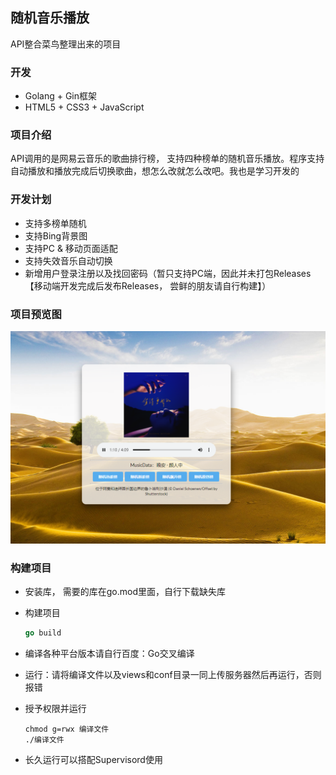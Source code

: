 ## 随机音乐播放
API整合菜鸟整理出来的项目

### 开发
- Golang + Gin框架
- HTML5 + CSS3 + JavaScript

### 项目介绍
API调用的是网易云音乐的歌曲排行榜， 支持四种榜单的随机音乐播放。程序支持自动播放和播放完成后切换歌曲，想怎么改就怎么改吧。我也是学习开发的

### 开发计划

- 支持多榜单随机
- 支持Bing背景图
- 支持PC & 移动页面适配
- 支持失效音乐自动切换
- 新增用户登录注册以及找回密码（暂只支持PC端，因此并未打包Releases【移动端开发完成后发布Releases， 尝鲜的朋友请自行构建】）

### 项目预览图
![img.png](img.png)

### 构建项目

- 安装库， 需要的库在go.mod里面，自行下载缺失库

- 构建项目

  ```go
  go build
  ```

- 编译各种平台版本请自行百度：Go交叉编译

- 运行：请将编译文件以及views和conf目录一同上传服务器然后再运行，否则报错

- 授予权限并运行

  ```shell
  chmod g=rwx 编译文件
  ./编译文件
  ```

  

- 长久运行可以搭配Supervisord使用
